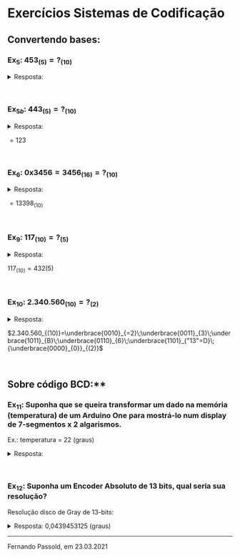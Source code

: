 # Exercícios Sistemas de Codificação

## Convertendo bases:

### Ex$_5$: $453_{(5)}=?_{(10)}$

<details><summary>Resposta:</summary>
<p>

$=4\times 5^2 + \cancel{5}^{\text{não existe}}\times5^1 + 3\times5^0 \quad \leftarrow$ Obs.: Este número não existe na base "5"

Note: base 5: 0, 1, 2, 3 e 4...

</p>
</details>

&nbsp;

### Ex$_{5b}$: $443_{(5)}=?_{(10)}$

<details><summary>Resposta:</summary>
<p>

$=4 \times 5^2 + 4 \times 5^1 + 3 \times 5^0$

$=100+20+3$

</p>
</details>

$=123$

&nbsp;

### Ex$_6$: 0x3456$=3456_{(16)}=?_{(10)}$

<details><summary>Resposta:</summary>
<p>

$=3\times 16^3 + 4 \times 16^2 + 5 \times 16^1 + 6 \times 16^0$

$=3 \times 4096 + 4 \times 256 + 80 + 6$

$= 12288 + 1024 + 86$

</p>
</details>

$=13398_{(10)}$

&nbsp;

### Ex$_9$: $117_{(10)}=?_{(5)}$

<details><summary>Resposta:</summary>
<p>

```
  117 / 5
- 115   23 / 5
    2  -20   4
         3
```

</p>
</details>

$117_{(10)}=432{(5)}$

&nbsp;

### Ex$_{10}$: $2.340.560_{(10)}=?_{(2)}$

<details><summary>Resposta:</summary>
<p>

Note: uma dica para este caso: ao invés de realizar sucessivas divisões por 2 (ou mesmo se for para ser resolvido pelo método de aproximações sucessivas), renderia uma boa quantidade de tempo para resolver. O mais prático é lembrar que cada algarismo hexadecimal = 4 bits e que é muito mais rápido executar sucessivas divisões por 16 do que por 2.

Resolvendo usando esta ideia:

```
  2340560 / 16
- 2340560   146285 / 16
        0  -146272   9142 / 16
                13  -9136   571 / 16
                        6  -560   35 / 16
                             11  -32    2
                                   3
```

Então: $2.340.560_{(10)}=23B6D0_{(16)}$

Como cada algarismo hexa = 4 bits, então:

$23B6D0_{(16)}=\underbrace{0010}_{=2}\;\underbrace{0011}_{3}\;\underbrace{1011}_{B}\;\underbrace{0110}_{6}\;\underbrace{1101}_{"13"=D}\;{\underbrace{0000}_{0}}_{(2)}$

</p>
</details>

$2.340.560_{(10)}=\underbrace{0010}_{=2}\;\underbrace{0011}_{3}\;\underbrace{1011}_{B}\;\underbrace{0110}_{6}\;\underbrace{1101}_{"13"=D}\;{\underbrace{0000}_{0}}_{(2)}$

&nbsp;

## Sobre código BCD:**

### Ex$_{11}$: Suponha que se queira transformar um dado na memória (temperatura) de um Arduino One para mostrá-lo num display de 7-segmentos x 2 algarismos. 

Ex.: temperatura = 22 (graus) 
<!-- binário no display: -->

<details><summary>Resposta:</summary>
<p>

1o-detalhe: necessidade de uso de 2 x displays;

2o-detalhe: cada display exige 4-bits (binário BCD)

temperatura$=22_{(10)}=0001\;0110_{(2)}$ $\leftarrow$ na memória do Arduino

Mas para o display deve ser gerado código BCD ($\ne$ binário):

Display: "22" $\rightarrow$ $2\;2_{(10)} \rightarrow \underbrace{0010}_{Dezenas}\;{\underbrace{0010}_{Unidades}}_{(2, BCD)}$

Note que a sequencia de bits entre a informação estocada na memória do Arduino e a sequencia de bits que deve ser usada para passar dados para displays de 7-segmentos é bem diferente!

</p>
</details>

&nbsp;

### Ex$_{12}$: Suponha um Encoder Absoluto de 13 bits, qual seria sua resolução?

Resolução disco de Gray de 13-bits:

<details><summary>Resposta: 0,0439453125 (graus)</summary>
<p>

$360^{o} \div 2^{13}=360 \div 8192 = 0,0439453125$ (graus)

</p>
</details>

---

Fernando Passold, em 23.03.2021